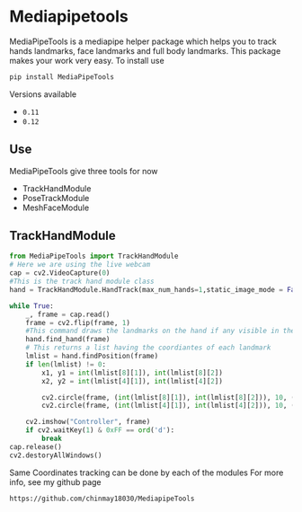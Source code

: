 # Mediapipetools
MediaPipeTools is a mediapipe helper package which helps  you to track hands landmarks, face landmarks and full body landmarks. This package makes your work very easy. To install use 
```bash
pip install MediaPipeTools
```
Versions available
+  `0.11`
+  `0.12`

## Use
MediaPipeTools give three tools for now
+ TrackHandModule
+ PoseTrackModule
+ MeshFaceModule

## TrackHandModule
```python
from MediaPipeTools import TrackHandModule
# Here we are using the live webcam
cap = cv2.VideoCapture(0)
#This is the track hand module class
hand = TrackHandModule.HandTrack(max_num_hands=1,static_image_mode = False)

while True:
    _, frame = cap.read()
    frame = cv2.flip(frame, 1)
    #This command draws the landmarks on the hand if any visible in the frame
    hand.find_hand(frame)
    # This returns a list having the coordiantes of each landmark
    lmlist = hand.findPosition(frame)
    if len(lmlist) != 0:
        x1, y1 = int(lmlist[8][1]), int(lmlist[8][2])
        x2, y2 = int(lmlist[4][1]), int(lmlist[4][2])

        cv2.circle(frame, (int(lmlist[8][1]), int(lmlist[8][2])), 10, (255, 0, 0), cv2.FILLED)
        cv2.circle(frame, (int(lmlist[4][1]), int(lmlist[4][2])), 10, (255, 0, 0), cv2.FILLED)

    cv2.imshow("Controller", frame)
    if cv2.waitKey(1) & 0xFF == ord('d'):
        break
cap.release()
cv2.destoryAllWindows()
```
Same Coordinates tracking can be done by each of the modules
For more info, see my github page 
```
https://github.com/chinmay18030/MediapipeTools
```
